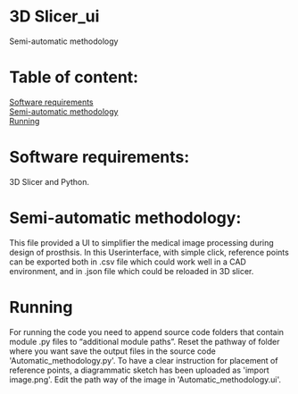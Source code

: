 # 3D Slicer_ui
Semi-automatic methodology 
# Table of content:
[Software requirements](#Software-requirements)\
[Semi-automatic methodology](#Semi-automatic-methodology])\
[Running](#Running)

# Software requirements:
3D Slicer and Python.
# Semi-automatic methodology:
This file provided a UI to simplifier the medical image processing during design of prosthsis. In this Userinterface, with simple click, reference points can be exported both in .csv file which could work well in a CAD environment, and in .json file which could be reloaded in 3D slicer.
# Running
For running the code you need to append source code folders that contain module .py files to “additional module paths”.
Reset the pathway of folder where you want save the output files in the source code 'Automatic_methodology.py'. 
To have a clear instruction for placement of reference points, a diagrammatic sketch has been uploaded as 'import image.png'. Edit the path way of the image in 'Automatic_methodology.ui'.
